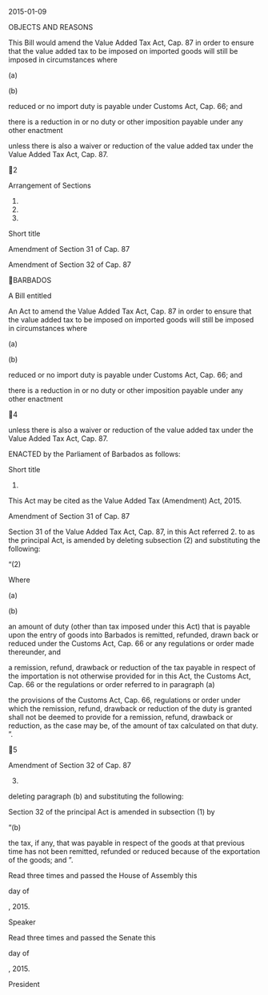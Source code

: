 2015-01-09

OBJECTS AND REASONS

This Bill would amend the Value Added Tax Act, Cap. 87 in order to ensure
that the value added tax to be imposed on imported goods will still be imposed
in circumstances where

(a)

(b)

reduced or no import duty is payable under Customs Act, Cap. 66; and

there is a reduction in or no duty or other imposition payable under any
other enactment

unless there is also a waiver or reduction of the value added tax under the Value
Added Tax Act, Cap. 87.

2

Arrangement of Sections

1.

2.

3.

Short title

Amendment of Section 31 of Cap. 87

Amendment of Section 32 of Cap. 87

BARBADOS

A Bill entitled

An Act to amend the Value Added Tax Act, Cap. 87 in order to ensure that
the value added tax to be imposed on imported goods will still be imposed in
circumstances where

(a)

(b)

reduced or no import duty is payable under Customs Act, Cap. 66; and

there is a reduction in or no duty or other imposition payable under any
other enactment

4

unless there is also a waiver or reduction of the value added tax under the Value
Added Tax Act, Cap. 87.

ENACTED by the Parliament of Barbados as follows:

Short title

1.

This Act may be cited as the Value Added Tax (Amendment) Act, 2015.

Amendment of Section 31 of Cap. 87

Section 31 of the Value Added Tax Act, Cap. 87, in this Act referred
2.
to as the principal Act, is amended by deleting subsection (2) and substituting
the following:

“(2)

Where

(a)

(b)

an amount of duty (other than tax imposed under this Act)
that  is  payable  upon  the  entry  of  goods  into  Barbados  is
remitted, refunded, drawn back or reduced under the Customs
Act, Cap. 66 or any regulations or order made thereunder, and

a remission, refund, drawback or reduction of the tax payable
in respect of the importation is not otherwise provided for in
this Act, the Customs Act, Cap. 66 or the regulations or order
referred to in paragraph (a)

the provisions of the Customs Act, Cap. 66, regulations or order under
which  the  remission,  refund,  drawback  or  reduction  of  the  duty  is
granted  shall  not  be  deemed  to  provide  for  a  remission,  refund,
drawback  or  reduction,  as  the  case  may  be,  of  the  amount  of  tax
calculated on that duty. ”.

5

Amendment of Section 32 of Cap. 87

3.
deleting paragraph (b) and substituting the following:

Section  32  of  the  principal  Act  is  amended  in  subsection  (1)  by

“(b)

the tax, if any, that was payable in respect of the goods at that
previous  time  has  not  been  remitted,  refunded  or  reduced
because of the exportation of the goods; and ”.

Read three times and passed the House of Assembly this

day of

, 2015.

Speaker

Read three times and passed the Senate this

day of

, 2015.

President

